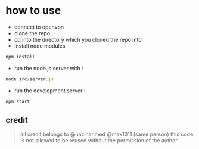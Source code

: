 # how to use
- connect to openvpn
- clone the repo
- cd into the directory which you cloned the repo into
- install node modules
```javascript
npm install
```
- run the node.js server with :
```javascript
node src/server.js
```
- run the development server :
```javascript
npm start
```

## credit
> all credit belongs to @nazihahmed @max1011 (same person)
> this code is not allowed to be reused without the permission of the author
